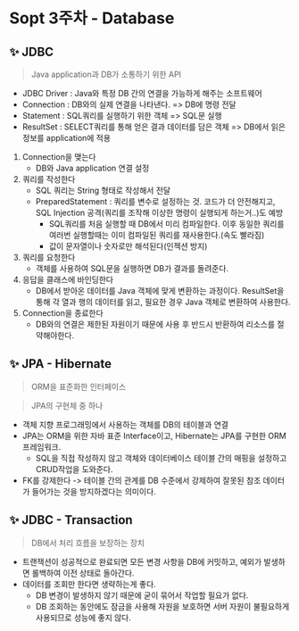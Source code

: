 # Sopt 3주차 - Database

## ✨ JDBC
> Java application과 DB가 소통하기 위한 API
* JDBC Driver : Java와 특정 DB 간의 연결을 가능하게 해주는 소프트웨어
* Connection : DB와의 실제 연결을 나타낸다. => DB에 명령 전달
* Statement : SQL쿼리를 실행하기 위한 객체 => SQL문 실행
* ResultSet : SELECT쿼리를 통해 얻은 결과 데이터를 담은 객체 => DB에서 읽은 정보를 application에 적용

1. Connection을 맺는다
   * DB와 Java application 연결 설정
2. 쿼리를 작성한다
   * SQL 쿼리는 String 형태로 작성해서 전달
   * PreparedStatement : 쿼리를 변수로 설정하는 것. 코드가 더 안전해지고, SQL Injection 공격(쿼리를 조작해 이상한 명령이 실행되게 하는거..)도 예방
     * SQL쿼리를 처음 실행할 때 DB에서 미리 컴파일한다. 이후 동일한 쿼리를 여러번 실행할때는 이미 컴파일된 쿼리를 재사용한다.(속도 빨라짐)
     * 값이 문자열이나 숫자로만 해석된다(인젝션 방지)
3. 쿼리를 요청한다
   * 객체를 사용하여 SQL문을 실행하면 DB가 결과를 돌려준다.
4. 응답을 클래스에 바인딩한다
   * DB에서 받아온 데이터를 Java 객체에 맞게 변환하는 과정이다. ResultSet을 통해 각 열과 행의 데이터를 읽고, 필요한 경우 Java 객체로 변환하여 사용한다.
5. Connection을 종료한다
    * DB와의 연결은 제한된 자원이기 때문에 사용 후 반드시 반환하여 리소스를 절약해야한다.

## ✨ JPA - Hibernate
> ORM을 표준화한 인터페이스

> JPA의 구현체 중 하나
* 객체 지향 프로그래밍에서 사용하는 객체를 DB의 테이블과 연결
* JPA는 ORM을 위한 자바 표준 Interface이고, Hibernate는 JPA를 구현한 ORM 프레임워크.
  * SQL을 직접 작성하지 않고 객체와 데이터베이스 테이블 간의 매핑을 설정하고 CRUD작업을 도와준다.
* FK를 강제한다 -> 테이블 간의 관계를 DB 수준에서 강제하여 잘못된 참조 데이터가 들어가는 것을 방지하겠다는 의미이다.

## ✨ JDBC - Transaction
> DB에서 처리 흐름을 보장하는 장치
* 트랜잭션이 성공적으로 완료되면 모든 변경 사항을 DB에 커밋하고, 예외가 발생하면 롤백하여 이전 상태로 돌아간다.
* 데이터를 조회만 한다면 생략하는게 좋다.
  * DB 변경이 발생하지 않기 때문에 굳이 묶어서 작업할 필요가 없다.
  * DB 조회하는 동안에도 잠금을 사용해 자원을 보호하면 서버 자원이 불필요하게 사용되므로 성능에 좋지 않다.
